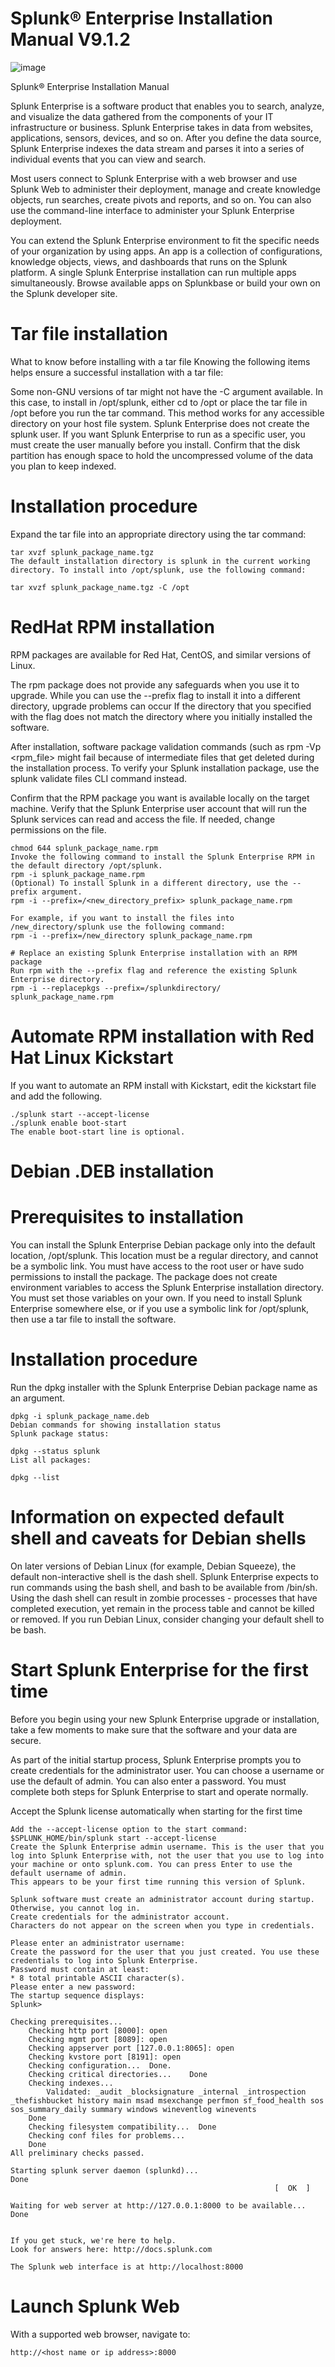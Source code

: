 # Splunk® Enterprise Installation Manual V9.1.2

![image](https://github.com/ozergoker/splunk-enterprise-installation-manual/blob/main/splunk-logo-dark.svg)


Splunk® Enterprise Installation Manual

Splunk Enterprise is a software product that enables you to search, analyze, and visualize the data gathered from the components of your IT infrastructure or business. Splunk Enterprise takes in data from websites, applications, sensors, devices, and so on. After you define the data source, Splunk Enterprise indexes the data stream and parses it into a series of individual events that you can view and search.

Most users connect to Splunk Enterprise with a web browser and use Splunk Web to administer their deployment, manage and create knowledge objects, run searches, create pivots and reports, and so on. You can also use the command-line interface to administer your Splunk Enterprise deployment.

You can extend the Splunk Enterprise environment to fit the specific needs of your organization by using apps. An app is a collection of configurations, knowledge objects, views, and dashboards that runs on the Splunk platform. A single Splunk Enterprise installation can run multiple apps simultaneously. Browse available apps on Splunkbase or build your own on the Splunk developer site.

# Tar file installation
What to know before installing with a tar file
Knowing the following items helps ensure a successful installation with a tar file:

Some non-GNU versions of tar might not have the -C argument available. In this case, to install in /opt/splunk, either cd to /opt or place the tar file in /opt before you run the tar command. This method works for any accessible directory on your host file system.
Splunk Enterprise does not create the splunk user. If you want Splunk Enterprise to run as a specific user, you must create the user manually before you install.
Confirm that the disk partition has enough space to hold the uncompressed volume of the data you plan to keep indexed.


# Installation procedure
Expand the tar file into an appropriate directory using the tar command:

```
tar xvzf splunk_package_name.tgz
The default installation directory is splunk in the current working directory. To install into /opt/splunk, use the following command:

tar xvzf splunk_package_name.tgz -C /opt

```

# RedHat RPM installation
RPM packages are available for Red Hat, CentOS, and similar versions of Linux.

The rpm package does not provide any safeguards when you use it to upgrade. While you can use the --prefix flag to install it into a different directory, upgrade problems can occur If the directory that you specified with the flag does not match the directory where you initially installed the software.

After installation, software package validation commands (such as rpm -Vp <rpm_file> might fail because of intermediate files that get deleted during the installation process. To verify your Splunk installation package, use the splunk validate files CLI command instead.

Confirm that the RPM package you want is available locally on the target machine.
Verify that the Splunk Enterprise user account that will run the Splunk services can read and access the file.
If needed, change permissions on the file.

```
chmod 644 splunk_package_name.rpm
Invoke the following command to install the Splunk Enterprise RPM in the default directory /opt/splunk.
rpm -i splunk_package_name.rpm
(Optional) To install Splunk in a different directory, use the --prefix argument.
rpm -i --prefix=/<new_directory_prefix> splunk_package_name.rpm

For example, if you want to install the files into /new_directory/splunk use the following command:
rpm -i --prefix=/new_directory splunk_package_name.rpm

# Replace an existing Splunk Enterprise installation with an RPM package
Run rpm with the --prefix flag and reference the existing Splunk Enterprise directory.
rpm -i --replacepkgs --prefix=/splunkdirectory/ splunk_package_name.rpm
```

# Automate RPM installation with Red Hat Linux Kickstart
If you want to automate an RPM install with Kickstart, edit the kickstart file and add the following.

```
./splunk start --accept-license
./splunk enable boot-start 
The enable boot-start line is optional.
```

# Debian .DEB installation
# Prerequisites to installation
You can install the Splunk Enterprise Debian package only into the default location, /opt/splunk.
This location must be a regular directory, and cannot be a symbolic link.
You must have access to the root user or have sudo permissions to install the package.
The package does not create environment variables to access the Splunk Enterprise installation directory. You must set those variables on your own.
If you need to install Splunk Enterprise somewhere else, or if you use a symbolic link for /opt/splunk, then use a tar file to install the software.

# Installation procedure
Run the dpkg installer with the Splunk Enterprise Debian package name as an argument.

```
dpkg -i splunk_package_name.deb
Debian commands for showing installation status
Splunk package status:

dpkg --status splunk
List all packages:

dpkg --list
```

# Information on expected default shell and caveats for Debian shells

On later versions of Debian Linux (for example, Debian Squeeze), the default non-interactive shell is the dash shell. Splunk Enterprise expects to run commands using the bash shell, and bash to be available from /bin/sh. Using the dash shell can result in zombie processes - processes that have completed execution, yet remain in the process table and cannot be killed or removed. If you run Debian Linux, consider changing your default shell to be bash.

# Start Splunk Enterprise for the first time
Before you begin using your new Splunk Enterprise upgrade or installation, take a few moments to make sure that the software and your data are secure.

As part of the initial startup process, Splunk Enterprise prompts you to create credentials for the administrator user. You can choose a username or use the default of admin. You can also enter a password. You must complete both steps for Splunk Enterprise to start and operate normally.



Accept the Splunk license automatically when starting for the first time

```
Add the --accept-license option to the start command:
$SPLUNK_HOME/bin/splunk start --accept-license
Create the Splunk Enterprise admin username. This is the user that you log into Splunk Enterprise with, not the user that you use to log into your machine or onto splunk.com. You can press Enter to use the default username of admin.
This appears to be your first time running this version of Splunk.

Splunk software must create an administrator account during startup. Otherwise, you cannot log in.
Create credentials for the administrator account.
Characters do not appear on the screen when you type in credentials.

Please enter an administrator username:
Create the password for the user that you just created. You use these credentials to log into Splunk Enterprise.
Password must contain at least:
* 8 total printable ASCII character(s).
Please enter a new password:
The startup sequence displays:
Splunk> 

Checking prerequisites...
	Checking http port [8000]: open
	Checking mgmt port [8089]: open
	Checking appserver port [127.0.0.1:8065]: open
	Checking kvstore port [8191]: open
	Checking configuration...  Done.
	Checking critical directories...	Done
	Checking indexes...
		Validated: _audit _blocksignature _internal _introspection _thefishbucket history main msad msexchange perfmon sf_food_health sos sos_summary_daily summary windows wineventlog winevents
	Done
	Checking filesystem compatibility...  Done
	Checking conf files for problems...
	Done
All preliminary checks passed.

Starting splunk server daemon (splunkd)...  
Done
                                                           [  OK  ]

Waiting for web server at http://127.0.0.1:8000 to be available... Done


If you get stuck, we're here to help.  
Look for answers here: http://docs.splunk.com

The Splunk web interface is at http://localhost:8000
```


# Launch Splunk Web
With a supported web browser, navigate to:

```
http://<host name or ip address>:8000
```

